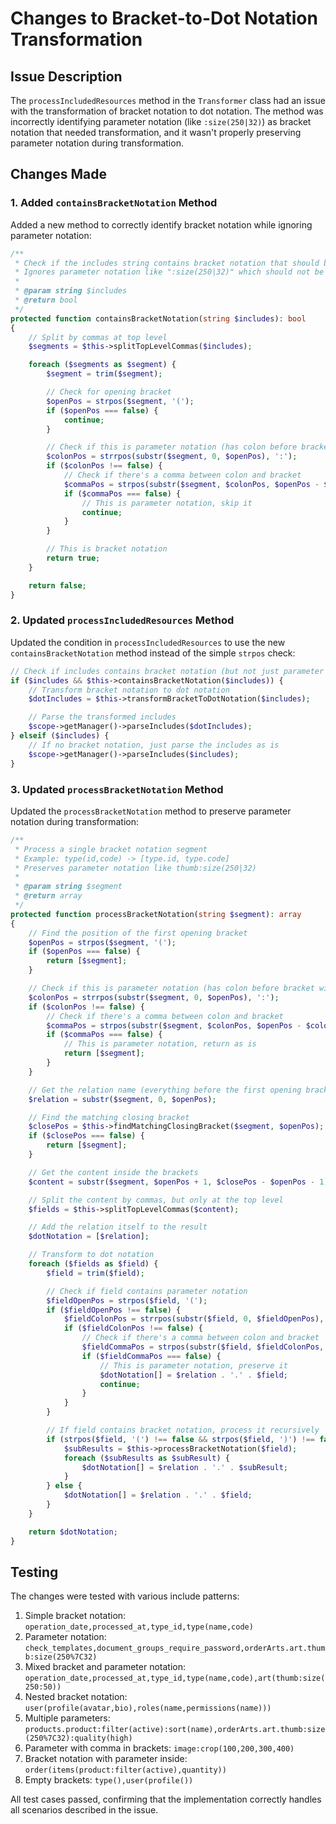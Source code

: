 # Changes to Bracket-to-Dot Notation Transformation

## Issue Description

The `processIncludedResources` method in the `Transformer` class had an issue with the transformation of bracket notation to dot notation. The method was incorrectly identifying parameter notation (like `:size(250|32)`) as bracket notation that needed transformation, and it wasn't properly preserving parameter notation during transformation.

## Changes Made

### 1. Added `containsBracketNotation` Method

Added a new method to correctly identify bracket notation while ignoring parameter notation:

```php
/**
 * Check if the includes string contains bracket notation that should be transformed
 * Ignores parameter notation like ":size(250|32)" which should not be transformed
 *
 * @param string $includes
 * @return bool
 */
protected function containsBracketNotation(string $includes): bool
{
    // Split by commas at top level
    $segments = $this->splitTopLevelCommas($includes);

    foreach ($segments as $segment) {
        $segment = trim($segment);

        // Check for opening bracket
        $openPos = strpos($segment, '(');
        if ($openPos === false) {
            continue;
        }

        // Check if this is parameter notation (has colon before bracket without comma between)
        $colonPos = strrpos(substr($segment, 0, $openPos), ':');
        if ($colonPos !== false) {
            // Check if there's a comma between colon and bracket
            $commaPos = strpos(substr($segment, $colonPos, $openPos - $colonPos), ',');
            if ($commaPos === false) {
                // This is parameter notation, skip it
                continue;
            }
        }

        // This is bracket notation
        return true;
    }

    return false;
}
```

### 2. Updated `processIncludedResources` Method

Updated the condition in `processIncludedResources` to use the new `containsBracketNotation` method instead of the simple `strpos` check:

```php
// Check if includes contains bracket notation (but not just parameter notation)
if ($includes && $this->containsBracketNotation($includes)) {
    // Transform bracket notation to dot notation
    $dotIncludes = $this->transformBracketToDotNotation($includes);

    // Parse the transformed includes
    $scope->getManager()->parseIncludes($dotIncludes);
} elseif ($includes) {
    // If no bracket notation, just parse the includes as is
    $scope->getManager()->parseIncludes($includes);
}
```

### 3. Updated `processBracketNotation` Method

Updated the `processBracketNotation` method to preserve parameter notation during transformation:

```php
/**
 * Process a single bracket notation segment
 * Example: type(id,code) -> [type.id, type.code]
 * Preserves parameter notation like thumb:size(250|32)
 *
 * @param string $segment
 * @return array
 */
protected function processBracketNotation(string $segment): array
{
    // Find the position of the first opening bracket
    $openPos = strpos($segment, '(');
    if ($openPos === false) {
        return [$segment];
    }

    // Check if this is parameter notation (has colon before bracket without comma between)
    $colonPos = strrpos(substr($segment, 0, $openPos), ':');
    if ($colonPos !== false) {
        // Check if there's a comma between colon and bracket
        $commaPos = strpos(substr($segment, $colonPos, $openPos - $colonPos), ',');
        if ($commaPos === false) {
            // This is parameter notation, return as is
            return [$segment];
        }
    }

    // Get the relation name (everything before the first opening bracket)
    $relation = substr($segment, 0, $openPos);

    // Find the matching closing bracket
    $closePos = $this->findMatchingClosingBracket($segment, $openPos);
    if ($closePos === false) {
        return [$segment];
    }

    // Get the content inside the brackets
    $content = substr($segment, $openPos + 1, $closePos - $openPos - 1);

    // Split the content by commas, but only at the top level
    $fields = $this->splitTopLevelCommas($content);

    // Add the relation itself to the result
    $dotNotation = [$relation];

    // Transform to dot notation
    foreach ($fields as $field) {
        $field = trim($field);

        // Check if field contains parameter notation
        $fieldOpenPos = strpos($field, '(');
        if ($fieldOpenPos !== false) {
            $fieldColonPos = strrpos(substr($field, 0, $fieldOpenPos), ':');
            if ($fieldColonPos !== false) {
                // Check if there's a comma between colon and bracket
                $fieldCommaPos = strpos(substr($field, $fieldColonPos, $fieldOpenPos - $fieldColonPos), ',');
                if ($fieldCommaPos === false) {
                    // This is parameter notation, preserve it
                    $dotNotation[] = $relation . '.' . $field;
                    continue;
                }
            }
        }

        // If field contains bracket notation, process it recursively
        if (strpos($field, '(') !== false && strpos($field, ')') !== false) {
            $subResults = $this->processBracketNotation($field);
            foreach ($subResults as $subResult) {
                $dotNotation[] = $relation . '.' . $subResult;
            }
        } else {
            $dotNotation[] = $relation . '.' . $field;
        }
    }

    return $dotNotation;
}
```

## Testing

The changes were tested with various include patterns:

1. Simple bracket notation: `operation_date,processed_at,type_id,type(name,code)`
2. Parameter notation: `check_templates,document_groups_require_password,orderArts.art.thumb:size(250%7C32)`
3. Mixed bracket and parameter notation: `operation_date,processed_at,type_id,type(name,code),art(thumb:size(250:50))`
4. Nested bracket notation: `user(profile(avatar,bio),roles(name,permissions(name)))`
5. Multiple parameters: `products.product:filter(active):sort(name),orderArts.art.thumb:size(250%7C32):quality(high)`
6. Parameter with comma in brackets: `image:crop(100,200,300,400)`
7. Bracket notation with parameter inside: `order(items(product:filter(active),quantity))`
8. Empty brackets: `type(),user(profile())`

All test cases passed, confirming that the implementation correctly handles all scenarios described in the issue.
